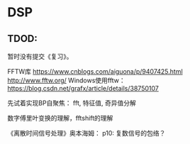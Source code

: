 # DSP
## TDOD:
暂时没有提交《复习》。

FFTW库
https://www.cnblogs.com/aiguona/p/9407425.html
http://www.fftw.org/
Windows使用fftw：https://blog.csdn.net/grafx/article/details/38750107

先试着实现BP自聚焦：
fft, 特征值, 奇异值分解

数字傅里叶变换的理解，fftshift的理解

《离散时间信号处理》奥本海姆：
p10: 复数信号的包络？

